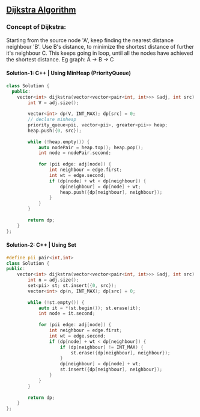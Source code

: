 ## [Dijkstra Algorithm](https://www.geeksforgeeks.org/problems/implementing-dijkstra-set-1-adjacency-matrix/1)

### Concept of Dijkstra:
Starting from the source node 'A', keep finding the nearest distance neighbour 'B'.
Use B's distance, to minimize the shortest distance of further it's neighbour C.
This keeps going in loop, until all the nodes have achieved the shortest distance.
Eg graph: A -> B -> C

#### Solution-1: C++ | Using MinHeap (PriorityQueue)
```c++
class Solution {
  public:
    vector<int> dijkstra(vector<vector<pair<int, int>>> &adj, int src) {
        int V = adj.size();
        
        vector<int> dp(V, INT_MAX); dp[src] = 0;
        // declare minheap
        priority_queue<pii, vector<pii>, greater<pii>> heap;
        heap.push({0, src});
        
        while (!heap.empty()) {
            auto nodePair = heap.top(); heap.pop();
            int node = nodePair.second;
            
            for (pii edge: adj[node]) {
                int neighbour = edge.first;
                int wt = edge.second;
                if (dp[node] + wt < dp[neighbour]) {
                    dp[neighbour] = dp[node] + wt;
                    heap.push({dp[neighbour], neighbour});
                }
            }
        }
        
        return dp;
    }
};
```

#### Solution-2: C++ | Using Set
```c++
#define pii pair<int,int>
class Solution {
public:
    vector<int> dijkstra(vector<vector<pair<int, int>>> &adj, int src) {
        int n = adj.size();
        set<pii> st; st.insert({0, src});
        vector<int> dp(n, INT_MAX); dp[src] = 0;
        
        while (!st.empty()) {
            auto it = *(st.begin()); st.erase(it);
            int node = it.second;
            
            for (pii edge: adj[node]) {
                int neighbour = edge.first;
                int wt = edge.second;
                if (dp[node] + wt < dp[neighbour]) {
                    if (dp[neighbour] != INT_MAX) {
                        st.erase({dp[neighbour], neighbour});
                    }
                    dp[neighbour] = dp[node] + wt;
                    st.insert({dp[neighbour], neighbour});
                }
            }
        }
        
        return dp;
    }
};
```